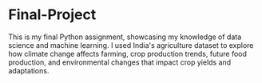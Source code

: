 # Final-Project
This is my final Python assignment, showcasing my knowledge of data science and machine learning. I used India's agriculture dataset to explore how climate change affects farming, crop production trends, future food production, and environmental changes that impact crop yields and adaptations.

